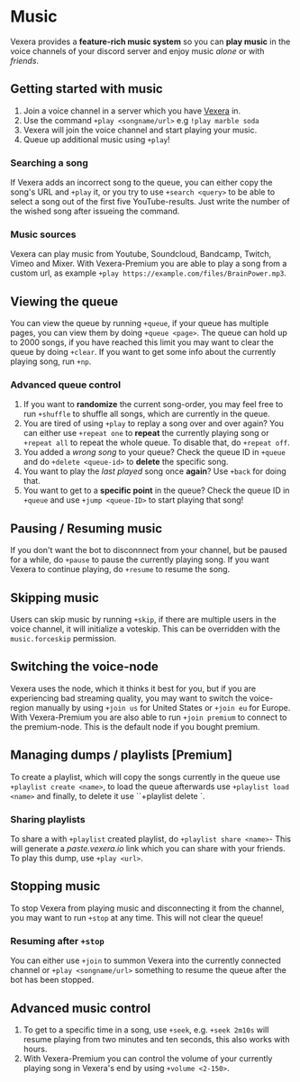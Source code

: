 # Music

Vexera provides a **feature-rich music system** so you can **play music** in the voice channels of your discord server and enjoy music *alone* or with *friends*.

## Getting started with music

1. Join a voice channel in a server which you have <a href="/invite">Vexera</a> in.
2. Use the command `+play <songname/url>` e.g `!play marble soda`
3. Vexera will join the voice channel and start playing your music.
4. Queue up additional music using `+play`!

### Searching a song
If Vexera adds an incorrect song to the queue, you can either copy the song's URL and `+play` it, or you try to use `+search <query>` to be able to select a song out of the first five YouTube-results. Just write the number of the wished song after issueing the command.  

### Music sources
Vexera can play music from Youtube, Soundcloud, Bandcamp, Twitch, Vimeo and Mixer. With Vexera-Premium you are able to play a song from a custom url, as example `+play https://example.com/files/BrainPower.mp3`.

## Viewing the queue

You can view the queue by running `+queue`, if your queue has multiple pages, you can view them by doing `+queue <page>`.
The queue can hold up to 2000 songs, if you have reached this limit you may want to clear the queue by doing `+clear`.
If you want to get some info about the currently playing song, run `+np`.

### Advanced queue control

1. If you want to **randomize** the current song-order, you may feel free to run `+shuffle` to shuffle all songs, which are currently in the queue.
2. You are tired of using `+play` to replay a song over and over again? You can either use `+repeat one` to **repeat** the currently playing song or `+repeat all` to repeat the whole queue. To disable that, do `+repeat off`.
3. You added a *wrong song* to your queue? Check the queue ID in `+queue` and do `+delete <queue-id>` to **delete** the specific song.
4. You want to play the *last played* song once **again**? Use `+back` for doing that. 
5. You want to get to a **specific point** in the queue? Check the queue ID in `+queue` and use `+jump <queue-ID>` to start playing that song!

## Pausing / Resuming music

If you don't want the bot to disconnnect from your channel, but be paused for a while, do `+pause` to pause the currently playing song. If you want Vexera to continue playing, do `+resume` to resume the song.

## Skipping music

Users can skip music by running `+skip`, if there are multiple users in the voice channel, it will initialize a voteskip. This can be overridden with the `music.forceskip` permission.

## Switching the voice-node

Vexera uses the node, which it thinks it best for you, but if you are experiencing bad streaming quality, you may want to switch the voice-region manually by using `+join us` for United States or `+join eu` for Europe. With Vexera-Premium you are also able to run `+join premium` to connect to the premium-node. This is the default node if you bought premium.

## Managing dumps / playlists [Premium]
To create a playlist, which will copy the songs currently in the queue use `+playlist create <name>`, to load the queue afterwards use `+playlist load <name>` and finally, to delete it use ``+playlist delete <name>`.

### Sharing playlists
To share a with `+playlist` created playlist, do `+playlist share <name>`- This will generate a *paste.vexera.io* link which you can share with your friends. To play this dump, use `+play <url>`.


## Stopping music

To stop Vexera from playing music and disconnecting it from the channel, you may want to run `+stop` at any time. This will not clear the queue!

### Resuming after `+stop`
You can either use `+join` to summon Vexera into the currently connected channel or `+play <songname/url>` something to resume the queue after the bot has been stopped.


## Advanced music control

1. To get to a specific time in a song, use `+seek`, e.g. `+seek 2m10s` will resume playing from two minutes and ten seconds, this also works with hours.
2. With Vexera-Premium you can control the volume of your currently playing song in Vexera's end by using `+volume <2-150>`.
